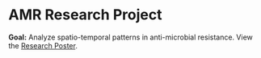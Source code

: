 # AMR Research Project
**Goal:** Analyze spatio-temporal patterns in anti-microbial resistance.
View the [Research Poster](https://bit.ly/3VsGuxf).
